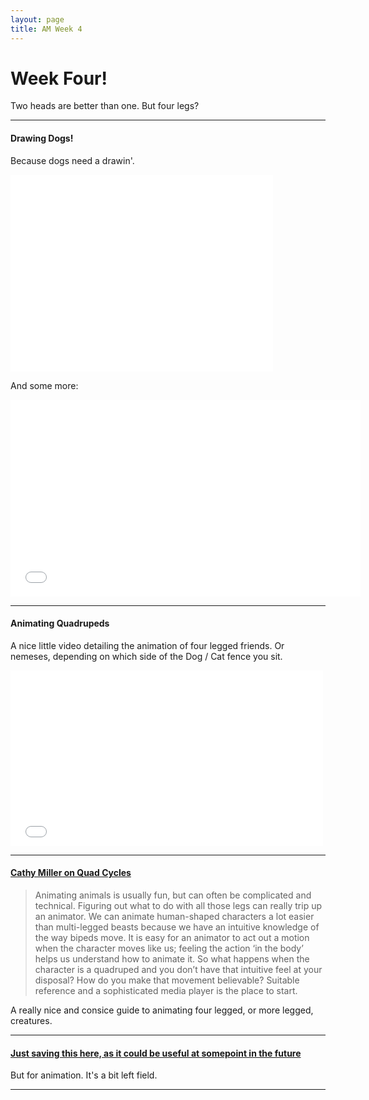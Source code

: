 ```yaml
---
layout: page
title: AM Week 4
---
```


# Week Four!

Two heads are better than one. But four legs?

----

#### Drawing Dogs!

Because dogs need a drawin'.

<div class="js-video [vimeo, widescreen]"><iframe width="420" height="315" src="//www.youtube-nocookie.com/embed/gv_7Hm6bSgo?rel=0" frameborder="0" allowfullscreen></iframe></div>

And some more:

<div class="js-video [vimeo, widescreen]"><iframe width="560" height="315" src="//www.youtube-nocookie.com/embed/yMVj0PNWRuQ?rel=0" frameborder="0" allowfullscreen></iframe></div>

----

#### Animating Quadrupeds

A nice little video detailing the animation of four legged friends. Or nemeses, depending on which side of the Dog / Cat fence you sit.

<div class="js-video [vimeo, widescreen]"><iframe src="//player.vimeo.com/video/79022941" width="500" height="281" frameborder="0" webkitallowfullscreen mozallowfullscreen allowfullscreen></iframe></div>

----

#### [Cathy Miller on Quad Cycles](http://www.rocket5studios.com/tutorials/approaches-to-animating-quadrupeds-the-walk-cycles/)

>Animating animals is usually fun, but can often be complicated and technical. Figuring out what to do with all those legs can really trip up an animator. We can animate human-shaped characters a lot easier than multi-legged beasts because we have an intuitive knowledge of the way bipeds move. It is easy for an animator to act out a motion when the character moves like us; feeling the action ‘in the body’ helps us understand how to animate it. So what happens when the character is a quadruped and you don’t have that intuitive feel at your disposal? How do you make that movement believable? Suitable reference and a sophisticated media player is the place to start.

A really nice and consice guide to animating four legged, or more legged, creatures.

----

#### [Just saving this here, as it could be useful at somepoint in the future](http://repository.upenn.edu/cgi/viewcontent.cgi?article=1102&context=hms&sei-redir=1&referer=http%3A%2F%2Fwww.google.co.nz%2Furl%3Fsa%3Dt%26rct%3Dj%26q%3Dfour%2520legged%2520animals%2520kinematics%26source%3Dweb%26cd%3D1%26cad%3Drja%26ved%3D0CCUQFjAA%26url%3Dhttp%253A%252F%252Frepository.upenn.edu%252Fcgi%252Fviewcontent.cgi%253Farticle%253D1102%2526context%253Dhms%26ei%3D26nlUpj7OJCSiAe3koE4%26usg%3DAFQjCNHvHpdqWyRRcyg_kVJNZISDM-WGrA%26bvm%3Dbv.59930103%2Cd.aGc#search=%22four%20legged%20animals%20kinematics%22)

But for animation. It's a bit left field.

----